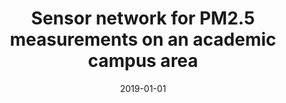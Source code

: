 ---
# Documentation: https://wowchemy.com/docs/managing-content/

title: Sensor network for PM2.5 measurements on an academic campus area
subtitle: ''
summary: ''
authors:
- Marek Badura
- Izabela Sówka
- Piotr Batog
- szymanski
- Łukasz Dąbrowski
tags: []
categories: []
date: '2019-01-01'
lastmod: 2022-10-07T05:07:29Z
featured: false
draft: false

# Featured image
# To use, add an image named `featured.jpg/png` to your page's folder.
# Focal points: Smart, Center, TopLeft, Top, TopRight, Left, Right, BottomLeft, Bottom, BottomRight.
image:
  caption: ''
  focal_point: ''
  preview_only: false

# Projects (optional).
#   Associate this post with one or more of your projects.
#   Simply enter your project's folder or file name without extension.
#   E.g. `projects = ["internal-project"]` references `content/project/deep-learning/index.md`.
#   Otherwise, set `projects = []`.
projects: []
publishDate: '2022-10-07T05:07:28.270224Z'
publication_types:
- '1'
abstract: ''
publication: '*International Conference on Advances in Energy Systems and Environmental
  Engineering (ASEE19) : Wrocław, Poland, June 9-12, 2019*'
doi: 10.1051/e3sconf/201911600004
url_pdf: https://www.e3s-conferences.org/articles/e3sconf/pdf/2019/42/e3sconf_asee18_00004.pdf
---